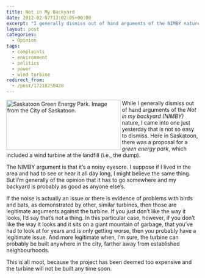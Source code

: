 ```yaml
---
title: Not in My Backyard
date: 2012-02-07T13:02:05+00:00
excerpt: "I generally dismiss out of hand arguments of the NIMBY nature."
layout: post
categories:
  - Opinion
tags:
  - complaints
  - environment
  - politics
  - power
  - wind turbine
redirect_from:
  - /post/17218250420
---
```

[<img src="https://cdn.craigmcn.ca/img/saskatoon-green-energy-park.jpg" alt="Saskatoon Green Energy Park. Image from the City of Saskatoon." width="300" height="131" align="left" />](http://www.saskatoon.ca/DEPARTMENTS/Utility%20Services/Saskatoon%20Light%20and%20Power/powergenerationinitiatives/Pages/TallWindTurbine.aspx "http://www.saskatoon.ca/DEPARTMENTS/Utility%20Services/Saskatoon%20Light%20and%20Power/powergenerationinitiatives/Pages/ProposedTallWindTurbine.aspx")While I generally dismiss out of hand arguments of the _Not in my backyard (NIMBY)_ nature, I came into one just yesterday that is not so easy to dismiss. Here in Saskatoon, there was a proposal for a _green energy park_, which included a wind turbine at the landfill (i.e., the dump).

The NIMBY argument is that it’s a noisy eyesore. I suppose if I lived in the area and had to see or hear it all day long, I might believe the same thing. But I’m generally of the opinion that it has to go somewhere and my backyard is probably as good as anyone else’s.

If the noise is actually an issue or there is evidence of problems with birds and bats, as demonstrated by other, similar turbines, then those are legitimate arguments against the turbine. If you just don’t like the way it looks, I’d say that’s not a thing. In this particular case, however, if you don’t like the way it looks and it sits on a giant mountain of garbage, that you’ve had to look at for years and is only getting worse, then you probably have a legitimate issue. And more legitimate when, I’m sure, the turbine can probably be built anywhere in the city, farther away from established neighbourhoods.

This is all moot, because the project has been deemed too expensive and the turbine will not be built any time soon.